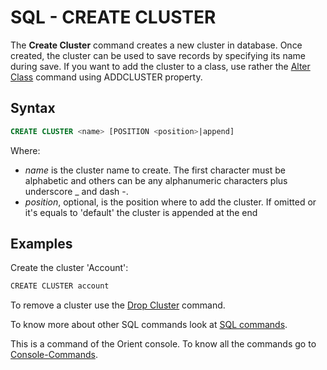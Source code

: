 # SQL - CREATE CLUSTER

The **Create Cluster** command creates a new cluster in database. Once created, the cluster can be used to save records by specifying its name during save. If you want to add the cluster to a class, use rather the [Alter Class](SQL-Alter-Class.md) command using ADDCLUSTER property. 

## Syntax

```sql
CREATE CLUSTER <name> [POSITION <position>|append]
```

Where:
- *name* is the cluster name to create. The first character must be alphabetic and others can be any alphanumeric characters plus underscore _ and dash -.
- *position*, optional, is the position where to add the cluster. If omitted or it's equals to 'default' the cluster is appended at the end

## Examples

Create the cluster 'Account':
```java
CREATE CLUSTER account
```

To remove a cluster use the [Drop Cluster](SQLRemoveCluster.md) command.

To know more about other SQL commands look at [SQL commands](SQL.md).

This is a command of the Orient console. To know all the commands go to [Console-Commands](Console-Commands.md).
